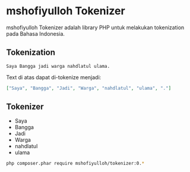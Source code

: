 mshofiyulloh Tokenizer
==========================

mshofiyulloh Tokenizer adalah library PHP untuk melakukan tokenization pada Bahasa Indonesia.


Tokenization
-----------------

    Saya Bangga jadi warga nahdlatul ulama.

Text di atas dapat di-tokenize menjadi:

```json
["Saya", "Bangga", "Jadi", "Warga", "nahdlatul", "ulama", "."]
```

Tokenizer
--------------------------

- Saya
- Bangga
- Jadi
- Warga
- nahdlatul
- ulama

```bash
php composer.phar require mshofiyulloh/tokenizer:0.*
```
